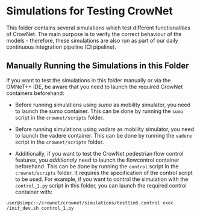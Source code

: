 # Simulations for Testing CrowNet
This folder contains several simulations which test different functionalities of CrowNet.
The main purpose is to verify the correct behaviour of the models - therefore, these
simulations are also run as part of our daily continuous integration pipeline (CI pipeline).

## Manually Running the Simulations in this Folder

If you want to test the simulations in this folder manually or via the OMNeT++ IDE, 
be aware that you need to launch the required CrowNet containers beforehand:
* Before running simulations using *sumo* as mobility simulator, you need to launch the sumo container. 
  This can be done by running the `sumo` script in the `crownet/scripts` folder.
  
* Before running simulations using *vadere* as mobility simulator, you need to launch the vadere container. 
  This can be done by running the `vadere` script in the `crownet/scripts` folder.

* Additionally, if you want to test the CrowNet pedestrian flow control features, you *additionaly* need to launch the flowcontrol container beforehand. This can be done by running the `control` script in the `crownet/scripts` folder. It requires the specification of the control script to be used. For example, if you want to control the simulation with the `control_1.py` script in this folder, 
you can launch the required control container with:
```
user@simpc:~/crownet/crownet/simulations/testSim$ control exec /init_dev.sh control_1.py
```

